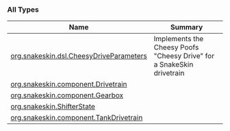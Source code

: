 

### All Types

| Name | Summary |
|---|---|
| [org.snakeskin.dsl.CheesyDriveParameters](../org.snakeskin.dsl/-cheesy-drive-parameters/index.md) | Implements the Cheesy Poofs "Cheesy Drive" for a SnakeSkin drivetrain |
| [org.snakeskin.component.Drivetrain](../org.snakeskin.component/-drivetrain/index.md) |  |
| [org.snakeskin.component.Gearbox](../org.snakeskin.component/-gearbox/index.md) |  |
| [org.snakeskin.ShifterState](../org.snakeskin/-shifter-state/index.md) |  |
| [org.snakeskin.component.TankDrivetrain](../org.snakeskin.component/-tank-drivetrain/index.md) |  |
